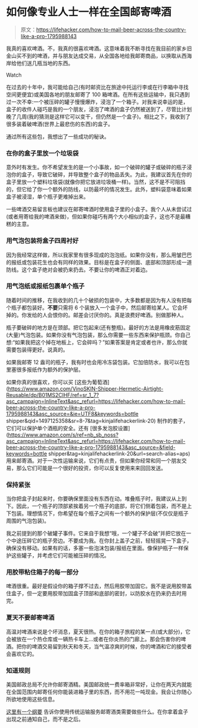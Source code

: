 # 如何像专业人士一样在全国邮寄啤酒

> 原文：<https://lifehacker.com/how-to-mail-beer-across-the-country-like-a-pro-1795988143>

我真的喜欢啤酒。不，我真的很喜欢啤酒。这意味着我不断寻找在我目前的家乡旧金山买不到的啤酒，并与朋友达成交易，从全国各地给我邮寄商品，以换取从西海岸给他们送几瓶当地的东西。

Watch

在过去的十年中，我可能给自己(有时邮资比在旅途中托运行李或在行李箱中寻找空间更便宜)或美国各地的朋友邮寄了 100 箱啤酒。在所有这些运输中，我只遇到过一次不幸:一个被压碎的罐子慢慢爆炸，浸泡了一个箱子。对我来说幸运的是，盒子的收件人碰巧是我的一个朋友，浸泡了啤酒的盒子仍然被送到了，尽管比计划晚了几周(我的猜测是这样它可以变干，但仍然是一个盒子)。相比之下，我收到了很多装着破啤酒(世界上最悲伤的东西)的盒子。

通过所有这些包，我想出了一些成功的秘诀。

### **在你的盒子里放一个垃圾袋**

意外时有发生。你不希望发生的是一个小事故，如一个破碎的罐子或破碎的瓶子浸泡你的盒子，导致它破碎，并导致整个盒子的物品丢失。为此，我建议首先在你的盒子里放一个塑料垃圾袋(就像你把它放进垃圾桶一样)。当然，这不是不可阻挡的，但它给了你一个额外的防线，以防最坏的情况发生。此外，塑料袋意味着如果盒子被浸湿，单个瓶子更难掉出来。

一些啤酒交易留言板也建议在邮寄啤酒时使用盒子里的小盒子。我个人从未尝试过(或者用寄给我的啤酒来做)，但如果你碰巧有两个大小相似的盒子，这也不是最糟糕的主意。

### **用气泡包装将盒子四周衬好**

因为我经常这样做，所以我家里有很多现成的泡泡纸。如果你没有，那么用皱巴巴的报纸或包装花生也会有同样的效果。目标是在盒子的侧面、底部和顶部形成一道防线。这个盒子绝对会被扔来扔去。不要让你的啤酒正对着边。

### **用气泡纸或报纸包裹单个瓶子**

随着时间的推移，在我收到的几十个破损的包装中，大多数都是因为有人没有把每个瓶子都包装好。**不要**只需将 6 个装放入一个盒子中，然后邮寄给某人。它会坏掉的。你发给的人会恨你的。邮差会讨厌你的。真是浪费好啤酒。别做那种人。

瓶子要破碎的地方是在颈部。把它包起来(还有整瓶)。最好的方法是用橡皮筋固定(大量)气泡包装。如果你没有气泡包装，那么你需要一些东西来保护瓶颈。你自己想:“如果我把这个掉在地板上，它会碎吗？”如果答案是肯定或者也许，那么你就需要包装得更好。说真的。

如果我邮寄 12 盎司的瓶子，我有时也会用冷冻袋包装。它加倍防水，我可以在包里塞很多报纸作为额外的保护层。

如果你真的很喜欢，你可以买 [这些为葡萄酒](https://www.amazon.com/VinoSKIN-Shipper-Hermetic-Airtight-Reusable/dp/B01MS2CIHF/ref=sr_1_7?asc_campaign=InlineText&asc_refurl=https://lifehacker.com/how-to-mail-beer-across-the-country-like-a-pro-1795988143&asc_source=&ie=UTF8&keywords=bottle shipper&qid=1497125358&sr=8-7&tag=kinjalifehackerlink-20) 制作的套子，它们可以保护单个酒瓶的安全。还有 [很多发泡胶设置](https://www.amazon.com/s/ref=nb_sb_noss?asc_campaign=InlineText&asc_refurl=https://lifehacker.com/how-to-mail-beer-across-the-country-like-a-pro-1795988143&asc_source=&field-keywords=bottle shipper&tag=kinjalifehackerlink-20&url=search-alias=aps) 用来邮寄酒。对于一次性运输来说，它们有点贵，但如果你经常和同一个朋友交易，那么它们可能是一个很好的投资，你可以反复使用来来回回发送。

### **保持紧张**

当你把盒子封起来时，你要确保里面没有东西在动。堆叠瓶子时，我建议从上到下。因此，一个瓶子的顶部紧挨着另一个瓶子的底部，将它们侧着包装，而不是上下包装。理想情况下，你希望在每个瓶子之间有一个额外的保护层(不仅仅是瓶子周围的气泡包装)。

我之前提到的那个破罐子事件。它来自于我想“哦，一个罐子不会破”并把它放在一个中途压碎它的瓶子旁边。不要成为我。在你封上盖子之前，轻轻摇晃一下盒子，确保没有移动。如果有的话，多塞一些泡沫包装/报纸在里面。像保护瓶子一样保护这些罐子，并考虑它们可能被压碎的情况。

### **用胶带粘住箱子的每一部分**

啤酒很重。最好是假设你的箱子撑不过去，然后用胶带加固它。我不是说用胶带盖住盒子，但一定要用胶带加固盒子顶部和底部的密封，以防胶水在扔来扔去时用完。

### **夏天不要邮寄啤酒**

高温对啤酒来说是个坏消息，夏天很热。在你的箱子旅程的某一点(或大部分)，它会被放在一个热仓库或一辆热卡车上...或者在你炎热的门廊上。那会伤害你的啤酒。把你的啤酒交易留到秋天和冬天，当气温凉爽的时候，你的啤酒和它的接受者会喜欢它的。

### **知道规则**

美国邮政总局不允许你邮寄酒精。美国邮政统一费率箱非常好，让你在两天内就能在全国范围内邮寄任何你能装进箱子里的东西，而不用花一吨现金。我会让你随心所欲地使用这些信息。

[这里有一个纲要](https://support.shippingeasy.com/hc/en-us/articles/203981689-Shipping-alcohol-with-USPS-UPS-and-FedEx) 告诉你使用传统运输服务邮寄酒类需要做些什么。在你拿着盒子出现之前通知自己，而不是之后。